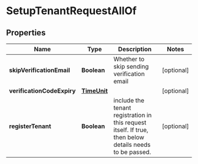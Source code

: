 

# SetupTenantRequestAllOf


## Properties

Name | Type | Description | Notes
------------ | ------------- | ------------- | -------------
**skipVerificationEmail** | **Boolean** | Whether to skip sending verification email |  [optional]
**verificationCodeExpiry** | [**TimeUnit**](TimeUnit.md) |  |  [optional]
**registerTenant** | **Boolean** | include the tenant registration in this request itself. If true, then below details needs to be passed. |  [optional]



